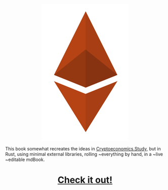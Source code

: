 <p align="center">
    <img src="/src/rusty_ethereum.png" alt="Rusty Ethereum">  
</p>

This book somewhat recreates the ideas in [Cryptoeconomics.Study](https://cryptoeconomics.study), but in Rust, using minimal external libraries, rolling ~everything by hand, in a ~live ~editable mdBook.

<h1 align="center">
    <a href="https://burrrata.github.io/cryptoeconomics.study_rust_edition/intro.html">Check it out!</a>
</h1>

